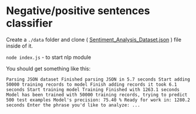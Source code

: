 # Negative/positive sentences classifier

Create a `./data` folder and clone ( [Sentiment_Analysis_Dataset.json](google.com) ) file inside of it.

`node index.js` - to start nlp module

You should get something like this:

`
Parsing JSON dataset
Finished parsing JSON in 5.7 seconds
Start adding 50000 training records to model
Finish adding records it took 6.1 seconds
Start training model
Training Finished with 1263.1 seconds
Model has been trained with 50000 training records, trying to predict 500 test examples
Model's precision: 75.40 %
Ready for work in: 1280.2 seconds
Enter the phrase you'd like to analyze: ...
`